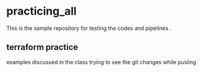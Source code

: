 # practicing_all
This is the sample repository for testing the codes and pipelines .
## terraform practice 
examples discussed in the class trying to see the git changes while pusling
